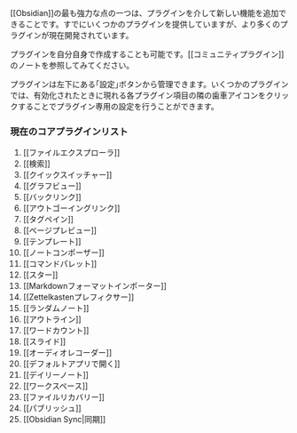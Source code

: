 [[Obsidian]]の最も強力な点の一つは、プラグインを介して新しい機能を追加できることです。すでにいくつかのプラグインを提供していますが、より多くのプラグインが現在開発されています。

プラグインを自分自身で作成することも可能です。[[コミュニティプラグイン]]のノートを参照してみてください。

プラグインは左下にある｢設定｣ボタンから管理できます。いくつかのプラグインでは、有効化されたときに現れる各プラグイン項目の隣の歯車アイコンをクリックすることでプラグイン専用の設定を行うことができます。

### 現在のコアプラグインリスト

1. [[ファイルエクスプローラ]]
1. [[検索]]
1. [[クイックスイッチャー]]
1. [[グラフビュー]]
1. [[バックリンク]]
1. [[アウトゴーイングリンク]]
1. [[タグペイン]]
1. [[ページプレビュー]]
1. [[テンプレート]]
1. [[ノートコンポーザー]]
1. [[コマンドパレット]]
1. [[スター]]
1. [[Markdownフォーマットインポーター]]
1. [[Zettelkastenプレフィクサー]]
1. [[ランダムノート]]
1. [[アウトライン]]
1. [[ワードカウント]]
1. [[スライド]]
1. [[オーディオレコーダー]]
1. [[デフォルトアプリで開く]]
1. [[デイリーノート]]
1. [[ワークスペース]]
1. [[ファイルリカバリー]]
1. [[パブリッシュ]]
1. [[Obsidian Sync|同期]]